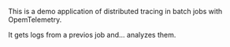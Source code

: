 This is a demo application of distributed tracing in batch jobs with OpemTelemetry.

It gets logs from a previos job and... analyzes them.
